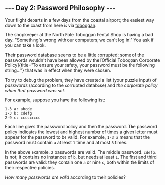 ## \-\-- Day 2: Password Philosophy \-\--

Your flight departs in a few days from the coastal airport; the easiest
way down to the coast from here is via
[toboggan](https://en.wikipedia.org/wiki/Toboggan).

The shopkeeper at the North Pole Toboggan Rental Shop is having a bad
day. \"Something\'s wrong with our computers; we can\'t log in!\" You
ask if you can take a look.

Their password database seems to be a little corrupted: some of the
passwords wouldn\'t have been allowed by the [Official Toboggan
Corporate
Policy]{title="To ensure your safety, your password must be the following string..."}
that was in effect when they were chosen.

To try to debug the problem, they have created a list (your puzzle
input) of *passwords* (according to the corrupted database) and *the
corporate policy when that password was set*.

For example, suppose you have the following list:

    1-3 a: abcde
    1-3 b: cdefg
    2-9 c: ccccccccc

Each line gives the password policy and then the password. The password
policy indicates the lowest and highest number of times a given letter
must appear for the password to be valid. For example, `1-3 a` means
that the password must contain `a` at least `1` time and at most `3`
times.

In the above example, `2` passwords are valid. The middle password,
`cdefg`, is not; it contains no instances of `b`, but needs at least
`1`. The first and third passwords are valid: they contain one `a` or
nine `c`, both within the limits of their respective policies.

*How many passwords are valid* according to their policies?
